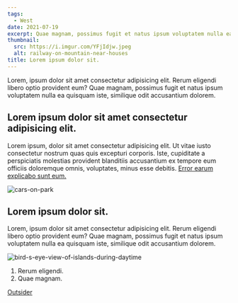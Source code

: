 ```yaml
---
tags: 
  - West
date: 2021-07-19
excerpt: Quae magnam, possimus fugit et natus ipsum voluptatem nulla ea quisquam iste, similique odit accusantium dolorem.
thumbnail:
  src: https://i.imgur.com/YFjIdjw.jpeg
  alt: railway-on-mountain-near-houses
title: Lorem ipsum dolor sit.
---
```

<!-- Photo by SenuScape: https://www.pexels.com/photo/photo-of-railway-on-mountain-near-houses-1658967/ -->

Lorem, ipsum dolor sit amet consectetur adipisicing elit. Rerum eligendi libero optio provident eum? Quae magnam, possimus fugit et natus ipsum voluptatem nulla ea quisquam iste, similique odit accusantium dolorem.

## Lorem ipsum dolor sit amet consectetur adipisicing elit.

Lorem ipsum, dolor sit amet consectetur adipisicing elit. Ut vitae iusto consectetur nostrum quas quis excepturi corporis. Iste, cupiditate a perspiciatis molestias provident blanditiis accusantium ex tempore eum officiis doloremque omnis, voluptates, minus esse debitis. [Error earum explicabo sunt eum.](/blog/rerum)

<!-- Photo by Tom Fisk: https://www.pexels.com/photo/cars-on-park-2136360/ -->
![cars-on-park](https://i.imgur.com/fKPoljw.jpeg)

## Lorem ipsum dolor sit.

Lorem, ipsum dolor sit amet consectetur adipisicing elit. Rerum eligendi libero optio provident eum? Quae magnam, possimus fugit et natus ipsum voluptatem nulla ea quisquam iste, similique odit accusantium dolorem.

<!-- Photo by Valdemaras D.: https://www.pexels.com/photo/bird-s-eye-view-of-islands-during-daytime-2876098/ -->
![bird-s-eye-view-of-islands-during-daytime](https://i.imgur.com/x9m3pvx.jpeg)

1. Rerum eligendi.
2. Quae magnam.

[Outsider](https://example.com/)

